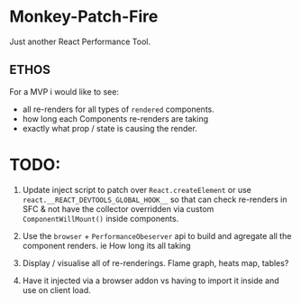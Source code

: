 # Monkey-Patch-Fire
Just another React Performance Tool.

## ETHOS

For a MVP i would like to see:
- all re-renders for all types of `rendered` components.
- how long each Components re-renders are taking
- exactly what prop / state is causing the render.


# TODO:

1. Update inject script to patch over `React.createElement` or use `react.__REACT_DEVTOOLS_GLOBAL_HOOK__` so that can check re-renders in SFC & not have the collector overridden via custom `ComponentWillMount()` inside components.

2. Use the `browser` + `PerformanceObeserver` api to build and agregate all the component renders. ie How long its all taking

3. Display / visualise all of re-renderings. Flame graph, heats map, tables?

4. Have it injected via a browser addon vs having to import it inside and use on client load.
